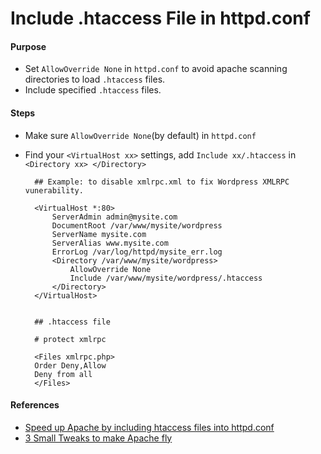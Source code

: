 # Include .htaccess File in httpd.conf

#### Purpose
* Set `AllowOverride None` in `httpd.conf` to avoid apache scanning directories to load `.htaccess` files.
* Include specified `.htaccess` files.

#### Steps
* Make sure `AllowOverride None`(by default) in `httpd.conf`
* Find your `<VirtualHost xx>` settings, add `Include xx/.htaccess` in `<Directory xx> </Directory>`

        ## Example: to disable xmlrpc.xml to fix Wordpress XMLRPC vunerability.

        <VirtualHost *:80>
            ServerAdmin admin@mysite.com
            DocumentRoot /var/www/mysite/wordpress
            ServerName mysite.com
            ServerAlias www.mysite.com
            ErrorLog /var/log/httpd/mysite_err.log
            <Directory /var/www/mysite/wordpress>
                AllowOverride None
                Include /var/www/mysite/wordpress/.htaccess
            </Directory>
        </VirtualHost>


        ## .htaccess file

        # protect xmlrpc

        <Files xmlrpc.php>
        Order Deny,Allow
        Deny from all
        </Files>

#### References
* [Speed up Apache by including htaccess files into httpd.conf](http://www.g-loaded.eu/2011/11/28/speed-up-apache-by-including-htaccess-files-into-httpd-conf/)
* [3 Small Tweaks to make Apache fly](http://www.jeffgeerling.com/blog/3-small-tweaks-make-apache-fly)


        
